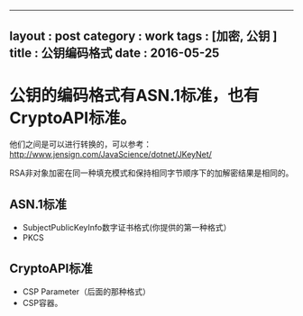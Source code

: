 
---
layout : post
category : work
tags : [加密, 公钥 ]
title : 公钥编码格式
date : 2016-05-25
---

# 公钥的编码格式有ASN.1标准，也有CryptoAPI标准。<a id="orgheadline3"></a>

他们之间是可以进行转换的，可以参考：<http://www.jensign.com/JavaScience/dotnet/JKeyNet/>

RSA非对象加密在同一种填充模式和保持相同字节顺序下的加解密结果是相同的。

## ASN.1标准<a id="orgheadline1"></a>

-   SubjectPublicKeyInfo数字证书格式(你提供的第一种格式）
-   PKCS

## CryptoAPI标准<a id="orgheadline2"></a>

-   CSP Parameter（后面的那种格式）
-   CSP容器。
